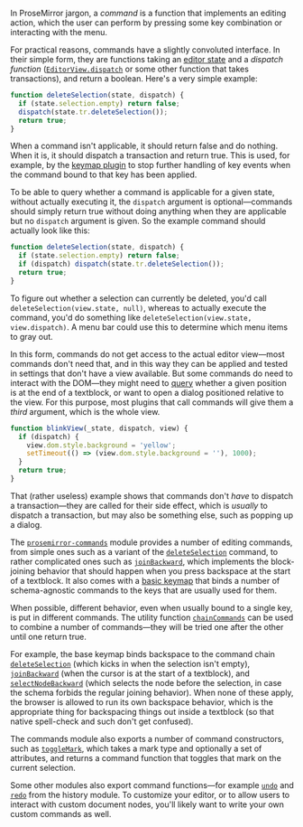 In ProseMirror jargon, a _command_ is a function that implements an editing
action, which the user can perform by pressing some key combination or
interacting with the menu.

For practical reasons, commands have a slightly convoluted interface. In their
simple form, they are functions taking an [editor state](#state) and a _dispatch
function_ ([`EditorView.dispatch`](##view.EditorView.dispatch) or some other
function that takes transactions), and return a boolean. Here's a very simple
example:

```javascript
function deleteSelection(state, dispatch) {
  if (state.selection.empty) return false;
  dispatch(state.tr.deleteSelection());
  return true;
}
```

When a command isn't applicable, it should return false and do nothing. When it
is, it should dispatch a transaction and return true. This is used, for example,
by the [keymap plugin](##keymap) to stop further handling of key events when the
command bound to that key has been applied.

To be able to query whether a command is applicable for a given state, without
actually executing it, the `dispatch` argument is optional—commands should
simply return true without doing anything when they are applicable but no
`dispatch` argument is given. So the example command should actually look like
this:

```javascript
function deleteSelection(state, dispatch) {
  if (state.selection.empty) return false;
  if (dispatch) dispatch(state.tr.deleteSelection());
  return true;
}
```

To figure out whether a selection can currently be deleted, you'd call
`deleteSelection(view.state, null)`, whereas to actually execute the command,
you'd do something like `deleteSelection(view.state, view.dispatch)`. A menu bar
could use this to determine which menu items to gray out.

In this form, commands do not get access to the actual editor view—most commands
don't need that, and in this way they can be applied and tested in settings that
don't have a view available. But some commands do need to interact with the
DOM—they might need to [query](##view.EditorView.endOfTextblock) whether a given
position is at the end of a textblock, or want to open a dialog positioned
relative to the view. For this purpose, most plugins that call commands will
give them a _third_ argument, which is the whole view.

```javascript
function blinkView(_state, dispatch, view) {
  if (dispatch) {
    view.dom.style.background = 'yellow';
    setTimeout(() => (view.dom.style.background = ''), 1000);
  }
  return true;
}
```

That (rather useless) example shows that commands don't _have_ to dispatch a
transaction—they are called for their side effect, which is _usually_ to
dispatch a transaction, but may also be something else, such as popping up a
dialog.

The [`prosemirror-commands`](##commands) module provides a number of editing
commands, from simple ones such as a variant of the
[`deleteSelection`](##commands.deleteSelection) command, to rather complicated
ones such as [`joinBackward`](##commands.joinBackward), which implements the
block-joining behavior that should happen when you press backspace at the start
of a textblock. It also comes with a [basic keymap](##commands.baseKeymap) that
binds a number of schema-agnostic commands to the keys that are usually used for
them.

When possible, different behavior, even when usually bound to a single key, is
put in different commands. The utility function
[`chainCommands`](##commands.chainCommands) can be used to combine a number of
commands—they will be tried one after the other until one return true.

For example, the base keymap binds backspace to the command chain
[`deleteSelection`](##commands.deleteSelection) (which kicks in when the
selection isn't empty), [`joinBackward`](##commands.joinBackward) (when the
cursor is at the start of a textblock), and
[`selectNodeBackward`](##commands.selectNodeBackward) (which selects the node
before the selection, in case the schema forbids the regular joining behavior).
When none of these apply, the browser is allowed to run its own backspace
behavior, which is the appropriate thing for backspacing things out inside a
textblock (so that native spell-check and such don't get confused).

The commands module also exports a number of command constructors, such as
[`toggleMark`](##commands.toggleMark), which takes a mark type and optionally a
set of attributes, and returns a command function that toggles that mark on the
current selection.

Some other modules also export command functions—for example
[`undo`](##history.undo) and [`redo`](##history.redo) from the history module.
To customize your editor, or to allow users to interact with custom document
nodes, you'll likely want to write your own custom commands as well.
